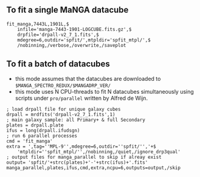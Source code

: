 ## To fit a single MaNGA datacube
```idl
fit_manga,7443L,1901L,$
	infile='manga-7443-1901-LOGCUBE.fits.gz',$
	drpfile='drpall-v2_7_1.fits',$
	mdegree=6,outdir='spfit/',mtpldir='spfit_mtpl/',$
	/nobinning,/verbose,/overwrite,/saveplot
```

## To fit a batch of datacubes 
- this mode assumes that the datacubes are downloaded to
`$MANGA_SPECTRO_REDUX/$MANGADRP_VER/`
- this mode uses N CPU-threads to fit N datacubes simultaneously using
  scripts under `pro/parallel` written by Alfred de Wijn.

```idl
; load drpall file for unique galaxy cubes
drpall = mrdfits('drpall-v2_7_1.fits',1)
; main galaxy sample: all Primary+ & full Secondary
plates = drpall.plate
ifus = long(drpall.ifudsgn)
; run 6 parallel processes
cmd = 'fit_manga'
extra = ',tag=''MPL-9'',mdegree=6,outdir=''spfit/'','+$
	'mtpldir=''spfit_mtpl/'',/nobinning,/quiet,/ignore_drp3qual'
; output files for manga_parallel to skip if alreay exist
output= 'spfit/'+strc(plates)+'-'+strc(ifus)+'.fits' 
manga_parallel,plates,ifus,cmd,extra,ncpu=6,outputs=output,/skip
```
